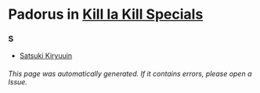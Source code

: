 # Padorus in [Kill la Kill Specials](https://myanimelist.net/anime/21659/Kill_la_Kill_Specials)

### S
* [Satsuki Kiryuuin](https://github.com/shadow578/Project-Padoru/blob/master/table-of-contents/characters/SatsukiKiryuuin.md)

###### This page was automatically generated. If it contains errors, please open a Issue.
